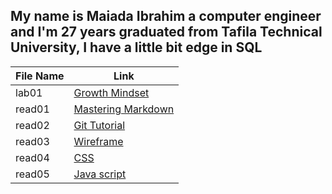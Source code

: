 
## My name is Maiada Ibrahim a computer engineer and I'm 27 years graduated from Tafila Technical University, I have a little bit edge in SQL

|File Name|Link                                       |        
|------------------  | -------------------------------|
|lab01|[Growth Mindset](https://maiada-ibrahim.github.io/reading-notes/lab01)|
|read01  |[Mastering Markdown ](https://maiada-ibrahim.github.io/reading-notes/read01)| 
|read02|[Git Tutorial](https://maiada-ibrahim.github.io/reading-notes/read02)|
|read03|[Wireframe](https://maiada-ibrahim.github.io/reading-notes/read03)|
|read04|[CSS](https://maiada-ibrahim.github.io/reading-notes/read04)|
|read05|[Java script](maiada-ibrahim.github.io/reading-notes/read05)|


